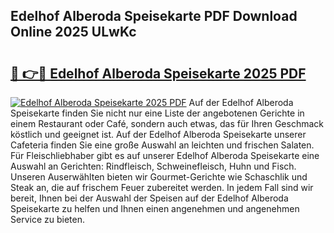 ## Edelhof Alberoda Speisekarte PDF Download Online 2025 ULwKc

# <h2><a href="http://gccb6o6.nevu.top/?p=Edelhof+Alberoda+Speisekarte">🔗 👉🔴 Edelhof Alberoda Speisekarte 2025 PDF</a></h2>

[![Edelhof Alberoda Speisekarte 2025 PDF](https://i.imgur.com/dBaPXMq.png)](http://gccb6o6.nevu.top/?p=Edelhof+Alberoda+Speisekarte)
Auf der Edelhof Alberoda Speisekarte finden Sie nicht nur eine Liste der angebotenen Gerichte in einem Restaurant oder Café, sondern auch etwas, das für Ihren Geschmack köstlich und geeignet ist. Auf der Edelhof Alberoda Speisekarte unserer Cafeteria finden Sie eine große Auswahl an leichten und frischen Salaten. Für Fleischliebhaber gibt es auf unserer Edelhof Alberoda Speisekarte eine Auswahl an Gerichten: Rindfleisch, Schweinefleisch, Huhn und Fisch. Unseren Auserwählten bieten wir Gourmet-Gerichte wie Schaschlik und Steak an, die auf frischem Feuer zubereitet werden. In jedem Fall sind wir bereit, Ihnen bei der Auswahl der Speisen auf der Edelhof Alberoda Speisekarte zu helfen und Ihnen einen angenehmen und angenehmen Service zu bieten.
